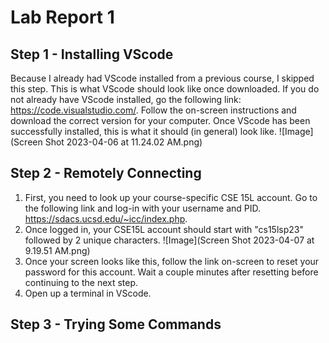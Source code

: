# Lab Report 1
## Step 1 - Installing VScode
Because I already had VScode installed from a previous course, I skipped this step. This is what VScode should look like once downloaded.
If you do not already have VScode installed, go the following link: https://code.visualstudio.com/. Follow the on-screen instructions and download the correct version for your computer. 
Once VScode has been successfully installed, this is what it should (in general) look like.
![Image](Screen Shot 2023-04-06 at 11.24.02 AM.png)
## Step 2 - Remotely Connecting
1. First, you need to look up your course-specific CSE 15L account. Go to the following link and log-in with your username and PID. https://sdacs.ucsd.edu/~icc/index.php.
2. Once logged in, your CSE15L account should start with "cs15lsp23" followed by 2 unique characters. ![Image](Screen Shot 2023-04-07 at 9.19.51 AM.png)
3. Once your screen looks like this, follow the link on-screen to reset your password for this account. Wait a couple minutes after resetting before continuing to the next step.
4. Open up a terminal in VScode. 
## Step 3 - Trying Some Commands
